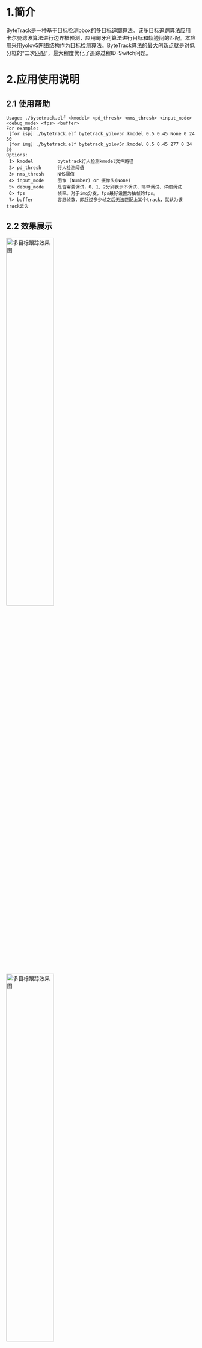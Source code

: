 # 1.简介

ByteTrack是一种基于目标检测bbox的多目标追踪算法。该多目标追踪算法应用卡尔曼滤波算法进行边界框预测，应用匈牙利算法进行目标和轨迹间的匹配。本应用采用yolov5网络结构作为目标检测算法。ByteTrack算法的最大创新点就是对低分框的“二次匹配”，最大程度优化了追踪过程ID-Switch问题。

# 2.应用使用说明

## 2.1 使用帮助

```
Usage: ./bytetrack.elf <kmodel> <pd_thresh> <nms_thresh> <input_mode> <debug_mode> <fps> <buffer>
For example:
 [for isp] ./bytetrack.elf bytetrack_yolov5n.kmodel 0.5 0.45 None 0 24 30
 [for img] ./bytetrack.elf bytetrack_yolov5n.kmodel 0.5 0.45 277 0 24 30
Options:
 1> kmodel         bytetrack行人检测kmodel文件路径
 2> pd_thresh      行人检测阈值
 3> nms_thresh     NMS阈值
 4> input_mode     图像 (Number) or 摄像头(None)
 5> debug_mode     是否需要调试，0、1、2分别表示不调试、简单调试、详细调试
 6> fps            帧率。对于img分支，fps最好设置为抽帧的fps。
 7> buffer         容忍帧数，即超过多少帧之后无法匹配上某个track，就认为该track丢失

```

## 2.2 效果展示

<img src="https://kendryte-download.canaan-creative.com/k230/downloads/doc_images/ai_demo/bytetrack/150.jpg" alt="多目标跟踪效果图" width="50%" height="50%" />

<img src="https://kendryte-download.canaan-creative.com/k230/downloads/doc_images/ai_demo/bytetrack/188.jpg" alt="多目标跟踪效果图" width="50%" height="50%" />

